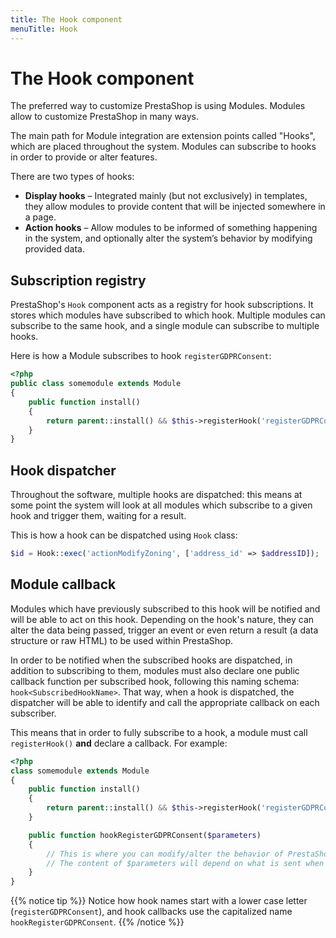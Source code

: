 ```yaml
---
title: The Hook component
menuTitle: Hook
---
```


# The Hook component


The preferred way to customize PrestaShop is using Modules. Modules allow to customize PrestaShop in many ways.

The main path for Module integration are extension points called "Hooks", which are placed throughout the system. Modules can subscribe to hooks in order to provide or alter features.

There are two types of hooks:

- **Display hooks** – Integrated mainly (but not exclusively) in templates, they allow modules to provide content that will be injected somewhere in a page.
- **Action hooks** – Allow modules to be informed of something happening in the system, and optionally alter the system’s behavior by modifying provided data.

## Subscription registry

PrestaShop's `Hook` component acts as a registry for hook subscriptions. It stores which modules have subscribed to which hook. Multiple modules can subscribe to the same hook, and a single module can subscribe to multiple hooks.

Here is how a Module subscribes to hook `registerGDPRConsent`:

```php
<?php
public class somemodule extends Module
{
    public function install()
    {
        return parent::install() && $this->registerHook('registerGDPRConsent');
    }
}
```

## Hook dispatcher

Throughout the software, multiple hooks are dispatched: this means at some point the system will look at all modules which subscribe to a given hook and trigger them, waiting for a result.

 This is how a hook can be dispatched using `Hook` class:

```php
$id = Hook::exec('actionModifyZoning', ['address_id' => $addressID]);
```

## Module callback

Modules which have previously subscribed to this hook will be notified and will be able to act on this hook. Depending on the hook's nature, they can alter the data being passed, trigger an event or even return a result (a data structure or raw HTML) to be used within PrestaShop.

In order to be notified when the subscribed hooks are dispatched, in addition to subscribing to them, modules must also declare one public callback function per subscribed hook, following this naming schema: `hook<SubscribedHookName>`. That way, when a hook is dispatched, the dispatcher will be able to identify and call the appropriate callback on each subscriber.

This means that in order to fully subscribe to a hook, a module must call `registerHook()` **and** declare a callback. For example:

```php
<?php
class somemodule extends Module
{
    public function install()
    {
        return parent::install() && $this->registerHook('registerGDPRConsent');
    }

    public function hookRegisterGDPRConsent($parameters)
    {
    	// This is where you can modify/alter the behavior of PrestaShop.
    	// The content of $parameters will depend on what is sent when the hook is dispatched.
    }
}
```

{{% notice tip %}}
Notice how hook names start with a lower case letter (`registerGDPRConsent`), and hook callbacks use the capitalized name `hookRegisterGDPRConsent`.
{{% /notice %}}
